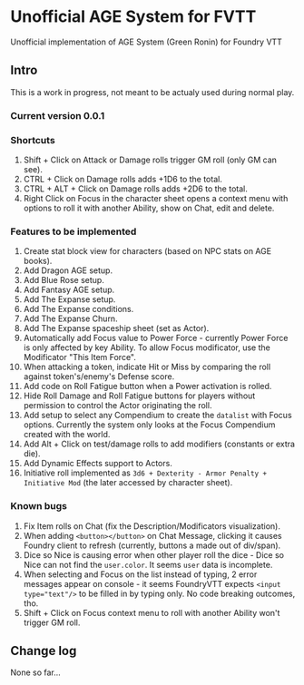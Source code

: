 # Unofficial AGE System for FVTT
Unofficial implementation of AGE System (Green Ronin) for Foundry VTT

## Intro
This is a work in progress, not meant to be actualy used during normal play. 

### Current version 0.0.1

### Shortcuts
1. Shift + Click on Attack or Damage rolls trigger GM roll (only GM can see).
2. CTRL + Click on Damage rolls adds +1D6 to the total.
3. CTRL + ALT + Click on Damage rolls adds +2D6 to the total.
4. Right Click on Focus in the character sheet opens a context menu with options to roll it with another Ability, show on Chat, edit and delete.

### Features to be implemented
1. Create stat block view for characters (based on NPC stats on AGE books).
2. Add Dragon AGE setup.
3. Add Blue Rose setup.
4. Add Fantasy AGE setup.
5. Add The Expanse setup.
6. Add The Expanse conditions.
7. Add The Expanse Churn.
8. Add The Expanse spaceship sheet (set as Actor).
9. Automatically add Focus value to Power Force - currently Power Force is only affected by key Ability. To allow Focus modificator, use the Modificator "This Item Force".
10. When attacking a token, indicate Hit or Miss by comparing the roll against token's/enemy's Defense score.
11. Add code on Roll Fatigue button when a Power activation is rolled.
12. Hide Roll Damage and Roll Fatigue buttons for players without permission to control the Actor originating the roll.
13. Add setup to select any Compendium to create the `datalist` with Focus options. Currently the system only looks at the Focus Compendium created with the world.
14. Add Alt + Click on test/damage rolls to add modifiers (constants or extra die).
15. Add Dynamic Effects support to Actors.
16. Initiative roll implemented as `3d6 + Dexterity - Armor Penalty + Initiative Mod` (the later accessed by character sheet).

### Known bugs
1. Fix Item rolls on Chat (fix the Description/Modificators visualization).
2. When adding `<button></button>` on Chat Message, clicking it causes Foundry client to refresh (currently, buttons a made out of div/span).
3. Dice so Nice is causing error when other player roll the dice - Dice so Nice can not find the `user.color`. It seems `user` data is incomplete.
4. When selecting and Focus on the list instead of typing, 2 error messages appear on console - it seems FoundryVTT expects `<input type="text"/>` to be filled in by typing only. No code breaking outcomes, tho.
5. Shift + Click on Focus context menu to roll with another Ability won't trigger GM roll.

## Change log
None so far...
